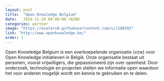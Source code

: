 ```yaml
---
layout: post
title:  "Open Knowledge Belgium"
date:   2016-11-24 00:00:00 +0200
categories: partner
image: "https://avatars0.githubusercontent.com/u/1188392"
link: "http://www.openknowledge.be/"
order: 1
---
```


Open Knowledge Belgium is een overkoepelende organisatie (vzw) voor Open Knowledge initiatieven in België. Onze organisatie bestaat uit personen, vooral vrijwilligers, die gepassioneerd zijn over openheid. Door onderzoek, technologie en projecten stellen we informatie open waardoor het voor anderen mogelijk wordt om kennis te gebruiken en te delen.